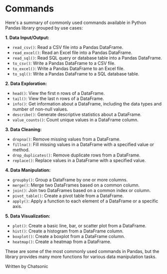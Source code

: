 # Commands

Here's a summary of commonly used commands available in Python Pandas library grouped by use cases:

**1. Data Input/Output:**

- `read_csv()`: Read a CSV file into a Pandas DataFrame.
- `read_excel()`: Read an Excel file into a Pandas DataFrame.
- `read_sql()`: Read SQL query or database table into a Pandas DataFrame.
- `to_csv()`: Write a Pandas DataFrame to a CSV file.
- `to_excel()`: Write a Pandas DataFrame to an Excel file.
- `to_sql()`: Write a Pandas DataFrame to a SQL database table.

**2. Data Exploration:**

- `head()`: View the first n rows of a DataFrame.
- `tail()`: View the last n rows of a DataFrame.
- `info()`: Get information about a DataFrame, including the data types and number of non-null values.
- `describe()`: Generate descriptive statistics about a DataFrame.
- `value_counts()`: Count unique values in a DataFrame column.

**3. Data Cleaning:**

- `dropna()`: Remove missing values from a DataFrame.
- `fillna()`: Fill missing values in a DataFrame with a specified value or method.
- `drop_duplicates()`: Remove duplicate rows from a DataFrame.
- `replace()`: Replace values in a DataFrame with a specified value.

**4. Data Manipulation:**

- `groupby()`: Group a DataFrame by one or more columns.
- `merge()`: Merge two DataFrames based on a common column.
- `join()`: Join two DataFrames based on a common index or column.
- `pivot_table()`: Create a pivot table from a DataFrame.
- `apply()`: Apply a function to each element of a DataFrame or a specific axis.

**5. Data Visualization:**

- `plot()`: Create a basic line, bar, or scatter plot from a DataFrame.
- `hist()`: Create a histogram from a DataFrame column.
- `boxplot()`: Create a boxplot from a DataFrame column.
- `heatmap()`: Create a heatmap from a DataFrame.

These are some of the most commonly used commands in Pandas, but the library provides many more functions for various data manipulation tasks.

Written by Chatsonic
